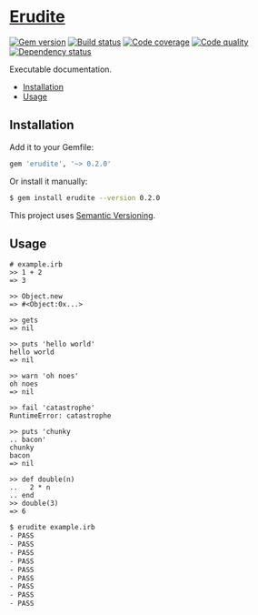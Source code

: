 # [Erudite][1]

[![Gem version][2]][3]
[![Build status][4]][5]
[![Code coverage][6]][7]
[![Code quality][8]][9]
[![Dependency status][10]][11]

Executable documentation.

- [Installation](#installation)
- [Usage](#usage)

## Installation

Add it to your Gemfile:

``` rb
gem 'erudite', '~> 0.2.0'
```

Or install it manually:

``` sh
$ gem install erudite --version 0.2.0
```

This project uses [Semantic Versioning][12].

## Usage

``` irb
# example.irb
>> 1 + 2
=> 3

>> Object.new
=> #<Object:0x...>

>> gets
=> nil

>> puts 'hello world'
hello world
=> nil

>> warn 'oh noes'
oh noes
=> nil

>> fail 'catastrophe'
RuntimeError: catastrophe

>> puts 'chunky
.. bacon'
chunky
bacon
=> nil

>> def double(n)
..   2 * n
.. end
>> double(3)
=> 6
```

``` sh
$ erudite example.irb
- PASS
- PASS
- PASS
- PASS
- PASS
- PASS
- PASS
- PASS
- PASS
```

[1]: https://github.com/tfausak/erudite
[2]: https://badge.fury.io/rb/erudite.svg
[3]: http://rubygems.org/gems/erudite
[4]: https://travis-ci.org/tfausak/erudite.svg
[5]: https://travis-ci.org/tfausak/erudite
[6]: https://img.shields.io/coveralls/tfausak/erudite.svg
[7]: https://coveralls.io/r/tfausak/erudite
[8]: https://codeclimate.com/github/tfausak/erudite/badges/gpa.svg
[9]: https://codeclimate.com/github/tfausak/erudite
[10]: https://gemnasium.com/tfausak/erudite.svg
[11]: https://gemnasium.com/tfausak/erudite
[12]: http://semver.org/spec/v2.0.0.html
